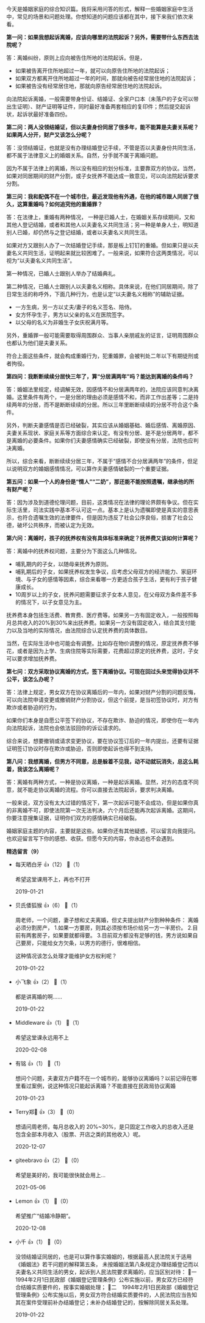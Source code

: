 今天是婚姻家庭的综合知识篇。我将采用问答的形式，解释一些婚姻家庭中生活中，常见的场景和问题处理。你想知道的问题应该都在其中，接下来我们依次来看。

**第一问：如果我想起诉离婚，应该向哪里的法院起诉？另外，需要带什么东西去法院呢？**

答：离婚纠纷，原则上应向被告住所地的法院起诉。但是，

- 如果被告离开住所地超过一年，就可以向原告住所地的法院起诉；
- 如果双方都离开住所地超过一年的时间，那就向被告经常居住地的法院起诉；
- 如果被告没有经常居住地，那就向原告经常居住地的法院起诉。

向法院起诉离婚，一般需要带身份证、结婚证、全家户口本（未落户的子女可以带出生证明）、财产证明等证件，同时最好准备两套相应的复印件；然后提交起诉状，起诉状最好准备四份。

**第二问：两人没领结婚证，但以夫妻身份同居了很多年，能不能算是夫妻关系呢？如果两人分开，财产又该怎么分呢？**

答：没领结婚证，也就是没有办理结婚登记手续，不管是否以夫妻身份共同生活，都不属于法律意义上的婚姻关系。自然，分手就不属于离婚问题。

因为不属于法律上的离婚，所以没有相应的划分标准，主要靠双方的协议。当然，如果对同居期间的财产分割，或子女抚养不能达成一致意见，可以向法院起诉要求分割。

**第三问：我和配偶不在一个城市住，最近发现他有外遇，在他的城市跟人同居了很久，这算重婚吗？如何追究他的重婚罪？**

答：在法律上，重婚有两种情况， 一种是已婚人士，在婚姻关系存续期间，又和其他人登记结婚，或者和其他人以夫妻名义共同生活；另一种是单身人士，明知道别人已婚，却仍然与之登记结婚，或者以夫妻名义共同生活。

如果对方又跟别人办了一次结婚登记手续，那是板上钉钉的重婚。但如果只是以夫妻名义共同生活，证明起来就比较困难了。一般来说，如果符合这两类情况，可以视为“以夫妻名义共同生活”。

第一种情况，已婚人士跟别人举办了结婚典礼。

第二种情况，已婚人士跟别人以夫妻名义相称。具体来说，在他们同居期间，除了日常生活的称呼外，下面几种行为，也是认定“以夫妻名义相称”的辅助证据。

- 一方生病，另一方以丈夫/妻子的名义签名、陪侍。
- 女方怀孕生子，男方以父亲的名义在医院签字。
- 以父母的名义为非婚生子女庆祝满月等。

另外，重婚罪一般可能需要取得周围群众、当事人亲朋戚友的证言，证明周围群众也都认为他们是夫妻关系。

符合上面这些条件，就会构成重婚行为，犯重婚罪，会被判处二年以下有期徒刑或者拘役。

**第四问：我断断续续分居快三年了，算“分居满两年”吗？能达到离婚的条件吗？**

答：婚姻法里规定，经调解无效，因感情不和分居满两年的，法院应该同意判决离婚。这里条件有两个，一是分居的理由必须是感情不和，而非工作出差等；二是持续两年的分居，而不是断断续续的分居。所以三年里断断续续的分居不符合这个条件。

另外，判断夫妻感情是否已经破裂，其实应该从婚姻基础、婚后感情、离婚原因、夫妻关系现状、家庭关系等方面综合来认定。有没有分居、是不是分居两年，都不是离婚的必要条件。如果你们夫妻感情确实已经破裂，即使没有分居，法院也应判决离婚。

所以，综合来看，断断续续分居三年，不属于“感情不合分居满两年”的条件，但足以说明双方的婚姻感情情况，可以算作夫妻感情破裂的一个重要证据。

**第五问：如果一个人的身份是“情人”“二奶”，那还能不能按照遗嘱，继承他的所有财产呢？**

答：因为涉及到道德伦理问题，目前，这类情况在法律的理论界颇有争议。但在实际生活里，司法实践中基本不认可这一点。基本上是认为遗嘱即使是真实的意思表示，也符合遗嘱生效的法律要件，但是因为违反了社会公序良俗，损害了社会公德，破坏公共秩序，而被认定为无效。

**第六问：离婚时，孩子的抚养权有没有具体标准来确定？抚养费又该如何计算呢？**

答：离婚中的抚养权问题，主要分为下面这么几种情况。

- 哺乳期内的子女，以随母亲抚养为原则。
- 哺乳期后的子女，如果抚养权发生争议，应考虑父母双方的经济能力、家庭环境、与子女的感情等因素，综合来看哪一方更适合孩子生活，更有利于孩子健康成长。
- 10周岁以上的子女，抚养问题需要征求子女本人意见，在父母双方条件差不多的情况下，以子女意见为主。

抚养费本身包括生活费、教育费、医疗费等。如果另一方有固定收入，一般按照每月总共收入的20%到30%来出抚养费。如果另一方没有固定收入，结合其支付能力以及当地的实际情况，由法院综合认定抚养费的具体数目。

当然，在实际生活中也可能会有调整。比如存在物价调整的情况，原定抚养费不够花，或者是因为上学、生病住院等实际需要，花费超过原定的抚养费，这时，子女可以要求增加抚养费。

**第七问：双方采取协议离婚的方式，签下离婚协议。可现在回过头来觉得协议并不公平，该怎么办呢？**

答：法律上规定，男女双方在协议离婚后的一年内，如果对财产分割的问题反悔，可以向法院申请变更或撤销财产分割协议，但这个前提，是当初签协议时，对方有欺诈或者胁迫的行为，

如果你们本身是自愿公平签下的协议，不存在欺诈、胁迫的情况，即使你在一年内向法院起诉，法院也会依法驳回你的诉讼请求的。

综合来说，想要撤销或请求变更协议，要在协议签订后的一年内提出，还要有证据证明签订协议时存在欺诈或胁迫，否则即使起诉也得不到支持。

**第八问：我想离婚，但男方不同意，总是躲着不见我，动不动就玩消失，总这么耗着，我该怎么离婚呢？**

答：离婚有两种方式，一种是协议离婚，一种是起诉离婚。显然，对方的态度不同意，就不能走协议离婚的流程。你可以直接去法院起诉，要求判决离婚。

一般来说，双方没有太大过错的情况下，第一次起诉可能不会成功，但是如果你真的非离婚不可，即使法院第一次无法判决，六个月后还能再次起诉离婚。这期间，你要注意搜集证据，证明你们双方的感情确实已经破裂。

婚姻家庭主题的内容，主要就是这些。如果你还有其他疑惑，可以留言向我提问。也欢迎留言写下你的感想、收获。但愿今天的内容，你永远也不会遇到。
<div><strong>精选留言（9）</strong></div><ul>
<li><span>每天晒白牙</span> 👍（12） 💬（1）<p>希望这堂课用不上，再也不打开</p>2019-01-21</li><br/><li><span>贝氏倭狐猴</span> 👍（6） 💬（1）<p>周老师，一个问题，妻子想和丈夫离婚，但丈夫提出财产分割种种条件：
离婚必须分割房产，
1.如果一方要房，则其必须按市场价给另一方一半房价。
2.目前有两套房子，如果要就都得要。
3.目前双方都没有足够的钱，男方说如果自己要房，只能给女方欠条，以男方的德行，很难相信。

这种情况该怎么处理才能维护女方权利呢？</p>2019-01-22</li><br/><li><span>小飞象</span> 👍（2） 💬（1）<p>都是讲离婚的啊……</p>2019-01-22</li><br/><li><span>Middleware</span> 👍（1） 💬（1）<p>希望这堂课永远用不上</p>2020-02-08</li><br/><li><span>有铭</span> 👍（1） 💬（1）<p>想问个问题，夫妻双方户籍不在一个城市的，能够协议离婚吗？以前记得在哪里看过案例，说这种情况只能起诉离婚？不能直接在民政局协议离婚</p>2019-01-23</li><br/><li><span>Terry郑💫</span> 👍（3） 💬（0）<p>想请问周老师，每月总收入的 20%~30%，是只固定工作收入的总收入还是包含全部本月收入（股票、开店之类的其他收入）呢。</p>2020-12-07</li><br/><li><span>giteebravo</span> 👍（2） 💬（0）<p>
希望是美好的，我可能很快就会用上…
</p>2021-05-06</li><br/><li><span>Lemon</span> 👍（1） 💬（0）<p>希望推广“结婚冷静期”。</p>2020-12-08</li><br/><li><span>小千</span> 👍（1） 💬（0）<p>没领结婚证同居的，也是可以算作事实婚姻的，根据最高人民法院关于适用《婚姻法》若干问题的解释第五条， 未按婚姻法第八条规定办理结婚登记而以夫妻名义共同生活的男女，起诉到人民法院要求离婚的，应当区别对待：
一　1994年2月1日民政部《婚姻登记管理条例》公布实施以前，男女双方已经符合结婚实质要件的，按事实婚姻处理；
二　1994年2月1日民政部《婚姻登记管理条例》公布实施以后，男女双方符合结婚实质要件的，人民法院应当告知其在案件受理前补办结婚登记；未补办结婚登记的，按解除同居关系处理。</p>2019-01-22</li><br/>
</ul>